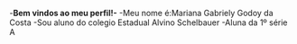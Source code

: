 -__Bem vindos ao meu perfil!-__
-Meu nome é:Mariana Gabriely Godoy da Costa
-Sou aluno do colegio Estadual Alvino Schelbauer
-Aluna da 1º série A 
